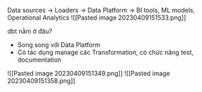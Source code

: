 Data sources -> Loaders -> Data Platform -> BI tools, ML models, Operational Analytics
![[Pasted image 20230409151533.png]]

dbt nằm ở đâu?
- Song song với Data Platform
- Có tác dụng manage các Transformation, có chức năng test, documentation

![[Pasted image 20230409151349.png]]
![[Pasted image 20230409151358.png]]

